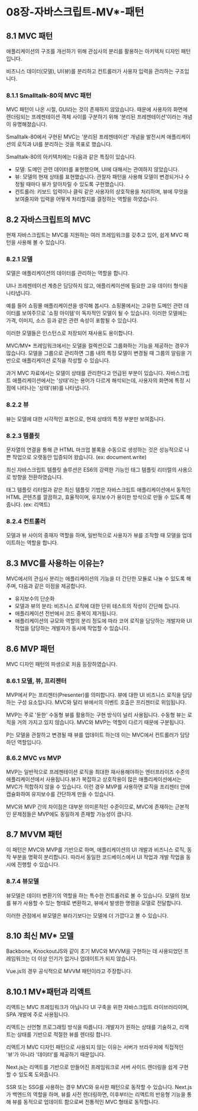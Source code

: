 # 08장-자바스크립트-MV*-패턴

## 8.1 MVC 패턴

애플리케이션의 구조를 개선하기 위해 관심사의 분리를 활용하는 아키텍처 디자인 패턴입니다.

비즈니스 데이터(모델), UI(뷰)를 분리하고 컨트롤러가 사용자 입력을 관리하는 구조입니다.

### 8.1.1 Smalltalk-80의 MVC 패턴

MVC 패턴이 나온 시절, GUI라는 것이 존재하지 않았습니다. 때문에 사용자의 화면에 렌더링되는 프레젠테이션 객체 사이를 구분하기 위해 '분리된 프레젠테이션'이라는 개념이 유명해졌습니다.

Smalltalk-80에서 구현된 MVC는 '분리된 프레젠테이션' 개념을 발전시켜 애플리케이션의 로직과 UI를 분리하는 것을 목표로 했습니다.

Smalltalk-80의 아키텍처에는 다음과 같은 특징이 있습니다.

- 모델: 도메인 관련 데이터를 표현했으며, UI에 대해서는 관여하지 않았습니다.
- 뷰: 모델의 현재 상태를 표현했습니다. 관찰자 패턴을 사용해 모델이 변경되거나 수정될 때마다 뷰가 알아차릴 수 있도록 구현했습니다.
- 컨트롤러: 키보드 입력이나 클릭 같은 사용자의 상호작용을 처리하며, 뷰에 무엇을 보여줄지와 입력을 어떻게 처리할지를 결정하는 역할을 하였습니다.

## 8.2 자바스크립트의 MVC

현재 자바스크립트는 MVC를 지원하는 여러 프레임워크를 갖추고 있어, 쉽게 MVC 패턴을 사용해 볼 수 있습니다.

### 8.2.1 모델

모델은 애플리케이션의 데이터를 관리하는 역할을 합니다.

UI나 프레젠테이션 계층은 담당하지 않고, 애플리케이션에 필요한 고유 데이터 형식을 나타냅니다.

예를 들어 쇼핑몰 애플리케이션을 생각해 봅시다. 쇼핑몰에서는 고유한 도메인 관련 데이터를 보여주므로 '쇼핑 아이템'이 독자적인 모델이 될 수 있습니다. 이러한 모델에는 가격, 이미지, 소스 등과 같은 관련 속성이 포함될 수 있습니다.

이러한 모델들은 인스턴스로 저장되어 재사용도 용이합니다.

MVC/MV* 프레임워크에서는 모델을 컬렉션으로 그룹화하는 기능을 제공하는 경우가 많습니다. 모델을 그룹으로 관리하면 그룹 내의 특정 모델이 변경될 때 그룹의 알림을 기반으로 애플리케이션 로직을 작성할 수 있습니다.

과거 MVC 자료에서는 모델이 상태를 관리한다고 언급된 부분이 있습니다. 자바스크립트 애플리케이션에서는 '상태'라는 용어가 다르게 해석되는데, 사용자의 화면에 특정 시점에 나타나는 '상태'(뷰)를 나타냅니다. 

### 8.2.2 뷰

뷰는 모델에 대한 시각적인 표현으로, 현재 상태의 특정 부분만 보여줍니다.

### 8.2.3 템플릿
문자열의 연결을 통해 큰 HTML 마크업 블록을 수동으로 생성하는 것은 성능적으로 나쁜 작업으로 오랫동안 입증되어 왔습니다. (ex: document.write) 

최신 자바스크립트 템플릿 솔루션은 ES6의 강력한 기능인 태그 템플릿 리터럴의 사용으로 방향을 전환하였습니다.

태그 템플릿 리터럴과 같은 최신 템플릿 기법은 자바스크립트 애플리케이션에서 동적인 HTML 콘텐츠를 깔끔하고, 효율적이며, 유지보수가 용이한 방식으로 만들 수 있도록 해줍니다. (ex: 리액트)

### 8.2.4 컨트롤러

모델과 뷰 사이의 중재자 역할을 하며, 일반적으로 사용자가 뷰를 조작할 때 모델을 업데이트하는 역할을 합니다.

## 8.3 MVC를 사용하는 이유는?

MVC에서의 관심사 분리는 애플리케이션의 기능을 더 간단한 모듈로 나눌 수 있도록 해주며, 다음과 같은 이점을 제공합니다.
- 유지보수의 단순화
- 모델과 뷰의 분리: 비즈니스 로직에 대한 단위 테스트의 작성이 간단해 집니다.
- 애플리케이션 전반에서 코드 중복이 제거됩니다.
- 애플리케이션의 규모와 역할의 분리 정도에 따라 코어 로직을 담당하는 개발자와 UI 작업을 담당하는 개발자가 동시에 작업할 수 있습니다.

## 8.6 MVP 패턴

MVC 디자인 패턴의 파생으로 처음 등장하였습니다.

### 8.6.1 모델, 뷰, 프리젠터

MVP에서 P는 프리젠터(Presenter)를 의미합니다. 뷰에 대한 UI 비즈니스 로직을 담당하는 구성 요소입니다. MVC와 달리 뷰에서의 이벤트 호출은 프리젠터로 위임됩니다.

MVP는 주로 '둔한' 수동형 뷰를 활용하는 구현 방식이 널리 사용됩니다. 수동형 뷰는 로직을 거의 가지고 있지 않습니다. MVC와 MVP는 역할이 다르기 때문에 구분됩니다.

P는 모델을 관찰하고 변경될 때 뷰를 업데이트 하는데 이는 MVC에서 컨트롤러가 담당하던 역할입니다.

### 8.6.2 MVC vs MVP

MVP는 일반적으로 프레젠테이션 로직을 최대한 재사용해야하는 엔터프라이즈 수준의 애플리케이션에서 사용됩니다.뷰가 복잡하고 상호작용이 많은 애플리케이션에서는 MVC가 적합하지 않을 수 있습니다. 이런 경우 MVP를 사용하면 로직을 프리젠터 안에 캡슐화하여 유지보수를 간단하게 만들 수 있습니다.

MVC와 MVP 간의 차이점은 대부분 의미론적인 수준이므로, MVC에 존재하는 근본적인 문제점들은 MVP에도 동일하게 존재할 가능성이 큽니다.

## 8.7 MVVM 패턴

이 패턴은 MVC와 MVP를 기반으로 하며, 애플리케이션의 UI 개발과 비즈니스 로직, 동작 부분을 명확히 분리합니다. 따라서 동일한 코드베이스에서 UI 작업과 개발 작업을 동시에 진행할 수 있습니다.

### 8.7.4 뷰모델

뷰모델은 데이터 변환기의 역할을 하는 특수한 컨트롤러로 볼 수 있습니다. 모델의 정보를 뷰가 사용할 수 있는 형태로 변환하고, 뷰에서 발생한 명령을 모델로 전달합니다.

이러한 관점에서 뷰모델은 뷰라기보다는 모델에 더 가깝다고 볼 수 있습니다.

## 8.10 최신 MV* 모델

Backbone, KnockoutJS와 같이 초기 MVC와 MVVM을 구현하는 데 사용되었던 프레임워크는 더 이상 인기가 없거나 업데이트가 되지 않습니다.

Vue.js의 경우 공식적으로 MVVM 패턴이라고 주장합니다.

## 8.10.1 MV*패턴과 리액트

리액트는 MVC 프레임워크가 아닙니다 UI 구축을 위한 자바스크립트 라이브러리이며, SPA 개발에 주로 사용됩니다.

리액트는 선언형 프로그래밍 방식을 따릅니다. 개발자가 원하는 상태를 기술하고, 리액트는 상태를 기반으로 적절한 뷰를 렌더링 합니다.

리액트가 MVC 디자인 패턴으로 사용되지 않는 이유는 서버가 브라우저에 직접적인 '뷰'가 아니라 '데이터'를 제공하기 때문입니다.

Next.js는 리액트를 기반으로 만들어진 프레임워크로 서버 사이드 렌더링을 쉽게 구현할 수 있도록 도와줍니다.

SSR 또는 SSG를 사용하는 경우 MVC와 유사한 패턴으로 동작할 수 있습니다. Next.js가 백엔드의 역할을 하며, 뷰를 사전 렌더링하면, 이후부터는 리액트의 반응형 기능을 통해 뷰를 동적으로 업데이트 함으로써 전통적인 MVC 형태로 동작합니다.

